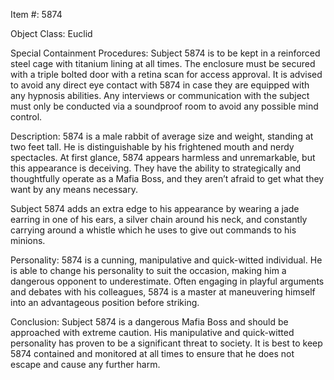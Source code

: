 Item #: 5874

Object Class: Euclid

Special Containment Procedures:
Subject 5874 is to be kept in a reinforced steel cage with titanium lining at all times. The enclosure must be secured with a triple bolted door with a retina scan for access approval. It is advised to avoid any direct eye contact with 5874 in case they are equipped with any hypnosis abilities. Any interviews or communication with the subject must only be conducted via a soundproof room to avoid any possible mind control.

Description:
5874 is a male rabbit of average size and weight, standing at two feet tall. He is distinguishable by his frightened mouth and nerdy spectacles. At first glance, 5874 appears harmless and unremarkable, but this appearance is deceiving. They have the ability to strategically and thoughtfully operate as a Mafia Boss, and they aren’t afraid to get what they want by any means necessary.

Subject 5874 adds an extra edge to his appearance by wearing a jade earring in one of his ears, a silver chain around his neck, and constantly carrying around a whistle which he uses to give out commands to his minions.

Personality:
5874 is a cunning, manipulative and quick-witted individual. He is able to change his personality to suit the occasion, making him a dangerous opponent to underestimate. Often engaging in playful arguments and debates with his colleagues, 5874 is a master at maneuvering himself into an advantageous position before striking.

Conclusion:
Subject 5874 is a dangerous Mafia Boss and should be approached with extreme caution. His manipulative and quick-witted personality has proven to be a significant threat to society. It is best to keep 5874 contained and monitored at all times to ensure that he does not escape and cause any further harm.